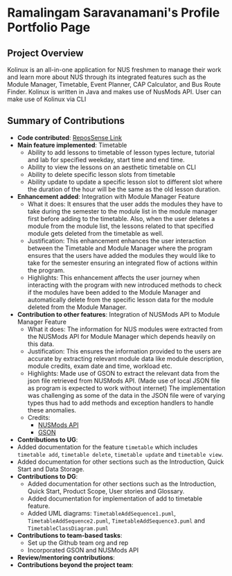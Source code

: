 # Ramalingam Saravanamani's Profile Portfolio Page

## Project Overview

Kolinux is an all-in-one application for NUS freshmen to manage their work and learn more about NUS through its
integrated features such as the Module Manager, Timetable, Event Planner, CAP Calculator, and Bus Route Finder.
Kolinux is written in Java and makes use of NusMods API. User can make use of Kolinux via CLI

## Summary of Contributions

* **Code contributed**: [ReposSense Link](#https://nus-cs2113-ay2122s1.github.io/tp-dashboard/?search=saravanamani1999&sort=groupTitle&sortWithin=title&since=2021-09-25&timeframe=commit&mergegroup=&groupSelect=groupByRepos&breakdown=false)
* **Main feature implemented**: Timetable
  * Ability to add lessons to timetable of lesson types lecture, tutorial and lab for specified weekday, start time and end time.
  * Ability to view the lessons on an aesthetic timetable on CLI
  * Ability to delete specific lesson slots from timetable 
  * Ability update to update a specific lesson slot to different slot where the duration of the hour will be the same as the old lesson duration.
* **Enhancement added**: Integration with Module Manager Feature
  * What it does: It ensures that the user adds the modules they have to take during the semester to the module list in the module manager first before adding to the timetable. Also, when the user deletes a module from the module list, the lessons related to that specified module gets deleted from the timetable as well.
  * Justification: This enhancement enhances the user interaction between the Timetable and Module Manager where the program ensures that the users have added the modules they would like to take for the semester ensuring an integrated flow of actions within the program.
  * Highlights: This enhancement affects the user journey when interacting with the program with new introduced methods to check if the modules have been added to the Module Manager and automatically delete from the specific lesson data for the module deleted from the Module Manager.
* **Contribution to other features**: Integration of NUSMods API to Module Manager Feature
  * What it does: The information for NUS modules were extracted from the NUSMods API for Module Manager which depends heavily on this data.
  * Justification: This ensures the information provided to the users are accurate by extracting relevant module data like module description, module credits, exam date and time, workload etc.
  * Highlights: Made use of GSON to extract the relevant data from the json file retrieved from NUSMods API. (Made use of local JSON file as program is expected to work without internet) The implementation was challenging as some of the data in the JSON file were of varying types thus had to add methods and exception handlers to handle these anomalies.
  * Credits: 
    * [NUSMods API](https://api.nusmods.com/v2/) 
    * [GSON](https://github.com/google/gson)
* **Contributions to UG**:
* Added documentation for the feature `timetable` which includes `timetable add`, `timetable delete`, `timetable update` and `timetable view`.
* Added documentation for other sections such as the Introduction, Quick Start and Data Storage.
* **Contributions to DG**:
  * Added documentation for other sections such as the Introduction, Quick Start, Product Scope, User stories and Glossary.
  * Added documentation for implementation of add to timetable feature.
  * Added UML diagrams: `TimetableAddSequence1.puml`, `TimetableAddSequence2.puml`, `TimetableAddSequence3.puml` and `TimetableClassDiagram.puml`
* **Contributions to team-based tasks**:
  * Set up the Github team org and rep
  * Incorporated GSON and NUSMods API
* **Review/mentoring contributions**:
* **Contributions beyond the project team**: